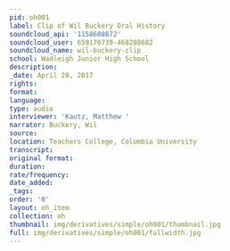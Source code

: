 ```yaml
---
pid: oh001
label: Clip of Wil Buckery Oral History
soundcloud_api: '1158608872'
soundcloud_user: 659170739-468288682
soundcloud_name: wil-buckery-clip
school: Wadleigh Junior High School
description:
_date: April 20, 2017
rights:
format:
language:
type: audio
interviewer: 'Kautz, Matthew '
narrator: Buckery, Wil
source:
location: Teachers College, Columbia University
transcript:
original format:
duration:
rate/frequency:
date_added:
_tags:
order: '0'
layout: oh_item
collection: oh
thumbnail: img/derivatives/simple/oh001/thumbnail.jpg
full: img/derivatives/simple/oh001/fullwidth.jpg
---
```

